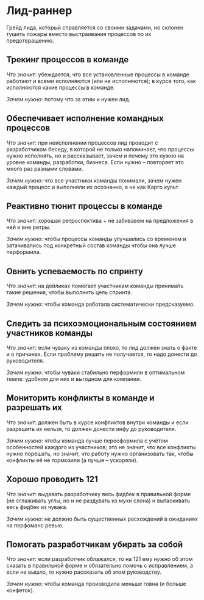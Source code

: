 # Лид-раннер

Грейд лида, который справляется со своими задачами, но склонен тушить
 пожары вместо выстраивания процессов по их предотвращению.

## Трекинг процессов в команде

*Что значит*: убеждается, что все установленные процессы в команде
 работают и всеми исполняются (или не исполняются); в курсе того,
 как исполняются какие процессы в команде.

*Зачем нужно*: потому что за этим и нужен лид.

## Обеспечивает исполнение командных процессов

*Что значит*: при неисполнении процессов лид проводит с разработчиком
 беседу, в которой не только напоминает, что процессы нужно исполнять,
 но и рассказывает, зачем и почему это нужно на уровне команды,
 разработки, бизнеса. Если нужно – повторяет это много раз разными словами.

*Зачем нужно*: что все участники команды понимали, зачем нужен каждый
 процесс и выполняли их осознанно, а не как Карго культ.

## Реактивно тюнит процессы в команде

*Что значит*: хорошая ретроспектива + не забивавем на предложения
 в ней и вне ретры.

*Зачем нужно*: чтобы процессы команды улучшались со временем и
 затачивались под конкретный состав команды чтобы она лучше перформила.

## Овнить успеваемость по спринту

*Что значит*: на дейликах помогает участникам команды принимать такие
 решения, чтобы выполнить цель спринта.

*Зачем нужно*: чтобы команда работала систематически предсказуемо.

## Следить за психоэмоциональным состоянием участников команды

*Что значит*: если чуваку из команды плохо, то лид должен знать о
 факте и о причинах. Если проблему решить не получается,
 то надо донести до руководителя.

*Зачем нужно*: чтобы чуваки стабильно перформили в оптимальном темпе:
 удобном для них и выгодном для компании.

## Мониторить конфликты в команде и разрешать их

*Что значит*: должен быть в курсе конфликтов внутри команды и если
 разрешить их нельзя, то должен донести инфу до руководителя.

*Зачем нужно*: чтобы команда лучше переоформила с учётом особенностей
 каждого из участников; это не значит, что все конфликты нужно порешать,
 но значит, что работу нужно организовать так, чтобы конфликты её не
 тормозили (а лучше – ускоряли).

## Хорошо проводить 121

*Что значит*: выдавать разработчику весь фидбек в правильной форме
 (не сглаживать углы, но и не раздувать из мухи слона) и вытаскивать
 весь фидбек из чувака.

*Зачем нужно*: не должно быть существенных расхождений в ожиданиях на
 перфоманс ревью.

## Помогать разработчикам убирать за собой

*Что значит*: если разработчик облажался, то на 121 ему нужно
 об этом сказать в правильной форме и обязательно помочь с исправлением,
 а если не вышло, то нужно рассказать об этом руководству.

*Зачем нужно*: чтобы команда производила меньше говна (и больше конфеток).
